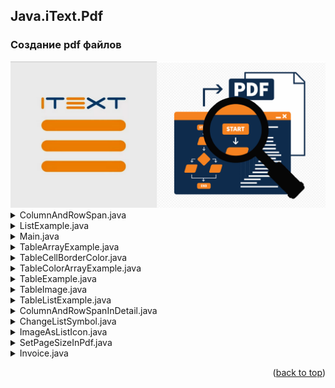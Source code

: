 ## Java.iText.Pdf
### Создание pdf файлов

<img src="images/itext.png" alt="drawing" width="550"/>

<!-- TABLE OF CONTENTS -->
<details>
  <summary>ColumnAndRowSpan.java</summary>
  <ol>
    <img src="images/test8.png" alt="drawing" width="550"/>
  </ol>
</details>

<!-- TABLE OF CONTENTS -->
<details>
  <summary>ListExample.java</summary>
  <ol>
    <img src="images/test1.png" alt="drawing" width="100"/>
  </ol>
</details>

<!-- TABLE OF CONTENTS -->
<details>
  <summary>Main.java</summary>
  <ol>
    <img src="images/test.png" alt="drawing" width="100"/>
  </ol>
</details>

<!-- TABLE OF CONTENTS -->
<details>
  <summary>TableArrayExample.java</summary>
  <ol>
    <img src="images/test3.png" alt="drawing" width="550"/>
  </ol>
</details>

<!-- TABLE OF CONTENTS -->
<details>
  <summary>TableCellBorderColor.java</summary>
  <ol>
    <img src="images/test5.png" alt="drawing" width="550"/>
  </ol>
</details>

<!-- TABLE OF CONTENTS -->
<details>
  <summary>TableColorArrayExample.java</summary>
  <ol>
    <img src="images/test4.png" alt="drawing" width="550"/>
  </ol>
</details>

<!-- TABLE OF CONTENTS -->
<details>
  <summary>TableExample.java</summary>
  <ol>
    <img src="images/test2.png" alt="drawing" width="550"/>
  </ol>
</details>

<!-- TABLE OF CONTENTS -->
<details>
  <summary>TableImage.java</summary>
  <ol>
    <img src="images/test6.png" alt="drawing" width="550"/>
  </ol>
</details>

<!-- TABLE OF CONTENTS -->
<details>
  <summary>TableListExample.java</summary>
  <ol>
    <img src="images/test7.png" alt="drawing" width="550"/>
  </ol>
</details>

<!-- TABLE OF CONTENTS -->
<details>
  <summary>ColumnAndRowSpanInDetail.java</summary>
  <ol>
    <img src="images/test9.png" alt="drawing" width="550"/>
  </ol>
</details>

<!-- TABLE OF CONTENTS -->
<details>
  <summary>ChangeListSymbol.java</summary>
  <ol>
    <img src="images/test10.png" alt="drawing" width="80"/>
  </ol>
</details>

<!-- TABLE OF CONTENTS -->
<details>
  <summary>ImageAsListIcon.java</summary>
  <ol>
    <img src="images/test11.png" alt="drawing" width="80"/>
  </ol>
</details>

<!-- TABLE OF CONTENTS -->
<details>
  <summary>SetPageSizeInPdf.java</summary>
  <ol>
    Назначение формата А5 и поворот листа на 90 градусов.
  </ol>
</details>

<!-- TABLE OF CONTENTS -->
<details>
  <summary>Invoice.java</summary>
  <ol>
    <img src="images/test13.png" alt="drawing" width="550"/>
  </ol>
</details>

<p align="right">(<a href="#readme-top">back to top</a>)</p>